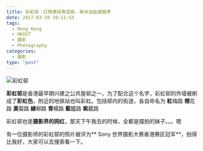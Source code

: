 ```yaml
---
title: 彩虹邨：红橙黄绿青蓝紫，柴米油盐酱醋茶
date: 2017-03-28 19:11:53
tags:
  - Hong Kong
  - HKUST
  - 摄影
  - Photography
categories:
  - 摄影
type: "post"
---
```

![彩虹邨](/uploads/2017/choihung.jpg "彩虹邨")

**彩虹邨**是香港最早期兴建之公共屋邨之一，为了配合这个名字，彩虹邨的外墙被刷成了**彩虹色**，附近的地铁站也叫彩虹。包括邨内的街道，各自命名为
**紅**梅路
**橙**花路
**黃**菊路
**綠**柳路
**青**楊路
**藍**鐘路
**紫**葳路

<!--more-->

彩虹邨也是**摄影界的网红**，那天下午我去的时候，全都是摆拍的妹子。。。嗯

有一位摄影师的彩虹邨的照片被评为** Sony 世界摄影大赛香港赛区冠军**，拍得比我好，大家可以去搜索看一下。
